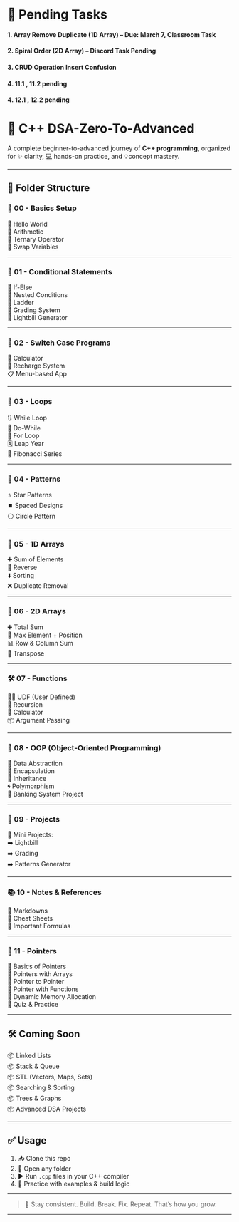 # 📌 Pending Tasks

#### 1. Array Remove Duplicate (1D Array) – Due: March 7, Classroom Task

#### 2. Spiral Order (2D Array) – Discord Task Pending

#### 3. CRUD Operation Insert Confusion 
#### 4. 11.1 , 11.2 pending
#### 4. 12.1 , 12.2 pending
# 🚀 C++ DSA-Zero-To-Advanced

A complete beginner-to-advanced journey of **C++ programming**, organized for ✨ clarity, 💻 hands-on practice, and 💡concept mastery.

---

## 📂 Folder Structure

### 📘 00 - Basics Setup
🔹 Hello World  
🔹 Arithmetic  
🔹 Ternary Operator  
🔹 Swap Variables

---

### 🧠 01 - Conditional Statements
🔸 If-Else  
🔸 Nested Conditions  
🔸 Ladder  
🔸 Grading System  
🔸 Lightbill Generator

---

### 🔄 02 - Switch Case Programs
🧮 Calculator  
📲 Recharge System  
📋 Menu-based App

---

### 🔁 03 - Loops
🔃 While Loop  
🔁 Do-While  
🔂 For Loop  
🗓️ Leap Year  
🧬 Fibonacci Series

---

### 🎨 04 - Patterns
⭐ Star Patterns  
⏹️ Spaced Designs  
⚪ Circle Pattern

---

### 🧮 05 - 1D Arrays
➕ Sum of Elements  
🔄 Reverse  
⬇️ Sorting  
❌ Duplicate Removal

---

### 🧊 06 - 2D Arrays
➕ Total Sum  
📍 Max Element + Position  
📊 Row & Column Sum  
🔁 Transpose

---

### 🛠️ 07 - Functions
🧑‍💻 UDF (User Defined)  
🔁 Recursion  
🧮 Calculator  
📦 Argument Passing

---

### 🧱 08 - OOP (Object-Oriented Programming)
📍 Data Abstraction  
🔐 Encapsulation  
🧬 Inheritance  
🌀 Polymorphism  
🏦 Banking System Project

---

### 🧩 09 - Projects
🎯 Mini Projects:  
➡️ Lightbill  
➡️ Grading  
➡️ Patterns Generator

---

### 📚 10 - Notes & References
📝 Markdowns  
📑 Cheat Sheets  
🧠 Important Formulas

---

### 📌 11 - Pointers
📍 Basics of Pointers  
🧮 Pointers with Arrays  
🔗 Pointer to Pointer  
🧠 Pointer with Functions  
💾 Dynamic Memory Allocation  
🧩 Quiz & Practice

---

## 🛠️ Coming Soon

📦 Linked Lists  
📦 Stack & Queue  
📦 STL (Vectors, Maps, Sets)  
📦 Searching & Sorting  
📦 Trees & Graphs  
📦 Advanced DSA Projects

---

## ✅ Usage

1. 📥 Clone this repo  
2. 📂 Open any folder  
3. ▶️ Run `.cpp` files in your C++ compiler  
4. 💪 Practice with examples & build logic  

---

> 🚨 Stay consistent. Build. Break. Fix. Repeat. That’s how you grow.

---



